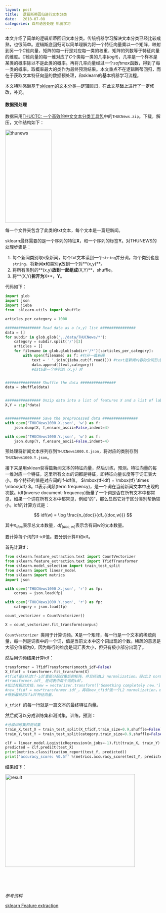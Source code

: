 ```yaml
---
layout: post
title:  逻辑斯蒂回归进行文本分类
date:   2018-07-08
categories: 自然语言处理 机器学习
---
```


本文介绍了简单的逻辑斯蒂回归文本分类。传统机器学习解决文本分类已经比较成熟，也很简单。逻辑斯底回归可以简单理解为将一个特征向量乘以一个矩阵，映射到另一个$C$维向量，矩阵的每一行是对应每一类的权重，矩阵的列数等于特征向量的维度。$C$维向量的每一维对应了$C$个类每一类的几率($logit$)，几率是一个样本是某类的概率除以不是此类的概率。再将几率向量经过一个$softmax$函数，得到了每一类的概率。取概率最大的类作为最终预测结果。本文重点不在逻辑斯蒂回归，而在于获取文本特征向量的数据预处理，和sklearn的基本机器学习流程。

本文特别感谢[基于sklearn的文本分类—逻辑回归](https://blog.csdn.net/laobai1015/article/details/80156506)，在此文基础上进行了一定修改，补充。


#### 数据预处理
数据采用[THUCTC: 一个高效的中文文本分类工具包](http://thuctc.thunlp.org/#%E8%8E%B7%E5%8F%96%E9%93%BE%E6%8E%A5)中的`THUCNews.zip`。下载，解压，文件结构如下：

<img src="https://nlppupil.github.io/images/thunews.png" alt="thunews" style="width:150px;height:300px;">

每一个文件夹包含了此类的txt文本，每个文本是一篇短新闻。

sklearn最终需要的是一个序列的特征**X**，和一个序列的标签**Y**。对THUNEWS的处理步骤是：

1. 每个新闻类别取$n$条新闻，每个txt文本读到一个`string`并分词，每个类别也是`string`，将新闻**x**和类别**y**放到一个对**(x,y)**。
2. 将所有类别的**(x,y)**放到一起组成**(X,Y)**，shuffle。
3. 将**(X,Y)**拆开为**X**，**Y**。

代码如下：

```python
import glob 
import json
import jieba
from  sklearn.utils import shuffle

articles_per_category = 1000

################ Read data as a (x,y) list ################
data = []
for subdir in glob.glob('../data/THUCNews/*'):
    category = subdir.split('/')[3]
    articles = []
    for filename in glob.glob(subdir+'/*')[:articles_per_category]:
        with open(filename) as f: #打开一篇新闻
            text = ' '.join(jieba.cut(f.read())) #text是新闻内容的分词形式。
            data.append((text,category)) 
            #data是一个序列的（x,y）对


################ Shuffle the data ################
data = shuffle(data)


################ Unzip data into a list of features X and a list of labels Y ################
X,Y = zip(*data)


################ Save the preprocessed data ################
with open('THUCNews1000.X.json', 'w') as f:
    json.dump(X, f,ensure_ascii=False,indent=4)

with open('THUCNews1000.Y.json', 'w') as f:
    json.dump(Y, f,ensure_ascii=False,indent=4)

```

预处理将新闻文本序列存到`THUCNews1000.X.json`，将对应的类别存到`THUCNews1000.Y.json`。

接下来是用sklean获得篇新闻文本的特征向量，然后训练，预测。特征向量的每一维对应一个特征，这里所有文本的词都是特征，即特征向量长度等于词汇表大小。每个特征的值是对应词的if-idf值。
$\mbox{tf-idf} = \mbox{tf} \times \mbox{idf} $。tf表示词频(term frequency)，是一个词在当前新闻文本中出现的次数。idf(inverse document-frequency)衡量了一个词是否在所有文本中都常见，如果一个词在所有文本中都常见，例如“的”，那么显然它对于区分类别帮助较小。idf的计算方式是：

$$
idf(w) = \log \frac{n_{doc}}{df_{(doc,w)}}
$$

其中$n_{doc}$表示总文本数量，$df_{(doc,w)}$表示含有词$w$的文本数量。

要计算每个词的tf-idf值，要分别计算tf和idf。

首先计算tf：

```python
from sklearn.feature_extraction.text import CountVectorizer
from sklearn.feature_extraction.text import TfidfTransformer 
from sklearn.model_selection import train_test_split
from sklearn import linear_model
from sklearn import metrics
import json 

with open('THUCNews1000.X.json', 'r') as fp:
    corpus = json.load(fp)

with open('THUCNews1000.Y.json', 'r') as fp:
    category = json.load(fp)

count_vectorizer = CountVectorizer()

X = count_vectorizer.fit_transform(corpus)
```
`CountVectorizer `类用于计算词频。**X**是一个矩阵，每一行是一个文本的稀疏向量，每一列是词表中的一个词，值是当前文本中这个词出现的个数。稀疏的意思是大部分值都为0，因为每行的维度是词汇表大小，但只有极小部分出现了。

然后用词频结果计算idf：

```python
transformer = TfidfTransformer(smooth_idf=False)
X_tfidf = transformer.fit_transform(X)
#tfidf是X经过tf-idf重新分配权重后的矩阵，并且经过L2 normalization。经过L2 normalization的每一行的和并不是1。
#transformer.idf_ 是词表中每个词的idf。
#如过有新的文档，new = vectorizer.transform(['Something completely new.']).toarray()。再将new与transformer.idf_ 做一个点积，
#new_tfidf = new*transformer.idf_。再将new_tfidf做一个L2 normalization，new_tfidf = new_tfidf/numpy.linalg.norm(new_tfidf),
#得到最终的tfidf特征向量。
```
`X_tfidf `的每一行就是一篇文本的最终特征向量。

然后就可以分成训练集和测试集，训练，预测：

```python
#分成训练集和测试集
train_X,test_X = train_test_split(X_tfidf,train_size=0.9,shuffle=False)
train_Y,test_Y = train_test_split(category,train_size=0.9,shuffle=False)

clf = linear_model.LogisticRegression(n_jobs=-1).fit(train_X, train_Y)
predicted = clf.predict(test_X)
print(metrics.classification_report(test_Y, predicted))
print('accuracy_score: %0.5f' %(metrics.accuracy_score(test_Y, predicted)))
```

结果如下：

<img src="https://nlppupil.github.io/images/lrclass.png" alt="result" style="width:420px;height:300px;">



<br>
<br>
<br>
<br>
<br>

*参考资料*

[sklearn Feature extraction](http://scikit-learn.org/stable/modules/feature_extraction.html)

